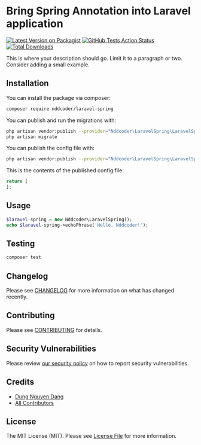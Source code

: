 # Bring Spring Annotation into Laravel application

[![Latest Version on Packagist](https://img.shields.io/packagist/v/nddcoder/laravel-spring.svg?style=flat-square)](https://packagist.org/packages/nddcoder/laravel-spring)
[![GitHub Tests Action Status](https://github.com/dangdungcntt/laravel-spring/workflows/run-tests/badge.svg?branch=main)](https://github.com/dangdungcntt/laravel-spring/actions?query=workflow%3Arun-tests+branch%3Amain)
[![Total Downloads](https://img.shields.io/packagist/dt/nddcoder/laravel-spring.svg?style=flat-square)](https://packagist.org/packages/nddcoder/laravel-spring)

This is where your description should go. Limit it to a paragraph or two. Consider adding a small example.

## Installation

You can install the package via composer:

```bash
composer require nddcoder/laravel-spring
```

You can publish and run the migrations with:

```bash
php artisan vendor:publish --provider="Nddcoder\LaravelSpring\LaravelSpringServiceProvider" --tag="laravel-spring-migrations"
php artisan migrate
```

You can publish the config file with:
```bash
php artisan vendor:publish --provider="Nddcoder\LaravelSpring\LaravelSpringServiceProvider" --tag="laravel-spring-config"
```

This is the contents of the published config file:

```php
return [
];
```

## Usage

```php
$laravel-spring = new Nddcoder\LaravelSpring();
echo $laravel-spring->echoPhrase('Hello, Nddcoder!');
```

## Testing

```bash
composer test
```

## Changelog

Please see [CHANGELOG](CHANGELOG.md) for more information on what has changed recently.

## Contributing

Please see [CONTRIBUTING](.github/CONTRIBUTING.md) for details.

## Security Vulnerabilities

Please review [our security policy](../../security/policy) on how to report security vulnerabilities.

## Credits

- [Dung Nguyen Dang](https://github.com/dangdungcntt)
- [All Contributors](../../contributors)

## License

The MIT License (MIT). Please see [License File](LICENSE.md) for more information.
